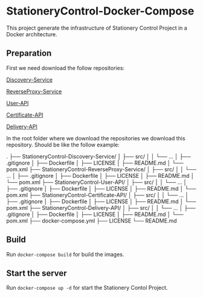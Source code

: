 # StationeryControl-Docker-Compose

This project generate the infrastructure of Stationery Control Project in a Docker architecture.

## Preparation

First we need download the follow repositories:

[Discovery-Service](https://github.com/Capsule-Corp-Cucuta/StationeryControl-Discovery-Service)

[ReverseProxy-Service](https://github.com/Capsule-Corp-Cucuta/StationeryControl-ReverseProxy-Service)

[User-API](https://github.com/Capsule-Corp-Cucuta/StationeryControl-User-API)

[Certificate-API](https://github.com/Capsule-Corp-Cucuta/StationeryControl-Certificate-API)

[Delivery-API](https://github.com/Capsule-Corp-Cucuta/StationeryControl-Delivery-API)

In the root folder where we download the repositories we download this repository. Should be like the follow example:

.
├── StationeryControl-Discovery-Service/
│   ├── src/
│   │   └── ...
│   ├── .gitignore
│   ├── Dockerfile
│   ├── LICENSE
│   ├── README.md
│   └── pom.xml
├── StationeryControl-ReverseProxy-Service/
│   ├── src/
│   │   └── ...
│   ├── .gitignore
│   ├── Dockerfile
│   ├── LICENSE
│   ├── README.md
│   └── pom.xml
├── StationeryControl-User-API/
│   ├── src/
│   │   └── ...
│   ├── .gitignore
│   ├── Dockerfile
│   ├── LICENSE
│   ├── README.md
│   └── pom.xml
├── StationeryControl-Certificate-API/
│   ├── src/
│   │   └── ...
│   ├── .gitignore
│   ├── Dockerfile
│   ├── LICENSE
│   ├── README.md
│   └── pom.xml
├── StationeryControl-Delivery-API/
│   ├── src/
│   │   └── ...
│   ├── .gitignore
│   ├── Dockerfile
│   ├── LICENSE
│   ├── README.md
│   └── pom.xml
├── docker-compose.yml
├── LICENSE
└── README.md

## Build

Run `docker-compose build` for build the images.

## Start the server 

Run `docker-compose up -d` for start the Stationery Contol Project.
